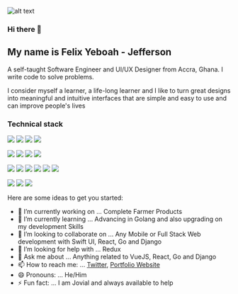 ![alt text](https://i.imgur.com/gGydeDF.jpg "Banner Image")

### Hi there 👋

## My name is Felix Yeboah - Jefferson
A self-taught Software Engineer and UI/UX Designer from Accra, Ghana. I write code to solve problems.

I consider myself a learner, a life-long learner and I like to turn great designs into meaningful and intuitive interfaces that are simple and easy to use and can improve people's lives

### Technical stack

![](https://img.shields.io/badge/JavaScript-F7DF1E?style=for-the-badge&logo=javascript&logoColor=black) ![](https://img.shields.io/badge/TypeScript-007ACC?style=for-the-badge&logo=typescript&logoColor=white) ![](https://img.shields.io/badge/React-20232A?style=for-the-badge&logo=react&logoColor=61DAFB) ![](https://img.shields.io/badge/Next--JS-1F262C?style=for-the-badge&logo=next.js&logoColor=white)

![](https://img.shields.io/badge/Chakra-UI-319795?style=for-the-badge&logo=chakra-ui&logoColor=319795) ![](https://img.shields.io/badge/Material--UI-0081CB?style=for-the-badge&logo=material-ui&logoColor=white) ![](https://img.shields.io/badge/Tailwind_CSS-4EADC9?style=for-the-badge&logo=tailwind-css&logoColor=white) ![](https://img.shields.io/badge/styled--components-DB7093?style=for-the-badge&logo=styled-components&logoColor=white)

![](https://img.shields.io/badge/Apollo--Client-000000?style=for-the-badge&logo=apollo-client&logoColor=000000) ![](https://img.shields.io/badge/Node.js-43853D?style=for-the-badge&logo=node.js&logoColor=white) ![](https://img.shields.io/badge/Express.js-7E7E7E?style=for-the-badge&logo=express&logoColor=white) ![](https://img.shields.io/badge/Apollo_Server-000000?style=for-the-badge&logo=apollo-server&logoColor=white) ![](https://img.shields.io/badge/Firebase-F7CC50?style=for-the-badge&logo=firebase&logoColor=white) ![](https://img.shields.io/badge/Google_Cloud-4285F4?style=for-the-badge&logo=google-cloud&logoColor=white)

![](https://img.shields.io/badge/Jest-8E475B?style=for-the-badge&logo=jest&logoColor=white) ![](https://img.shields.io/badge/Cypress-24262D?style=for-the-badge&logo=cypress&logoColor=white) ![](https://img.shields.io/badge/Postman-E67045?style=for-the-badge&logo=postman&logoColor=white)

Here are some ideas to get you started:

- 🔭 I’m currently working on ... Complete Farmer Products
- 🌱 I’m currently learning ... Advancing in Golang and also upgrading on my development Skills
- 👯 I’m looking to collaborate on ... Any Mobile or Full Stack Web development with Swift UI, React, Go and Django
- 🤔 I’m looking for help with ... Redux
- 💬 Ask me about ... Anything related to VueJS, React, Go and Django
- 📫 How to reach me: ... [Twitter](https://twitter.com/sudocode_), [Portfolio Website](https://felixyeboah.dev)
- 😄 Pronouns: ... He/Him
- ⚡ Fun fact: ... I am Jovial and always available to help

